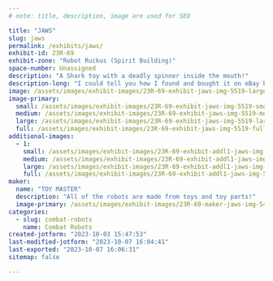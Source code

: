 ```yaml
---
# note: title, description, image are used for SEO

title: "JAWS"
slug: jaws
permalink: /exhibits/jaws/
exhibit-id: 23R-69
exhibit-zone: "Robot Ruckus (Spirit Building)"
space-number: Unassigned
description: "A Shark toy with a deadly spinner inside the mouth!"
description-long: "I could tell you how I found and bought it on eBay but that's boring!"
image: /assets/images/exhibit-images/23R-69-exhibit-jaws-img-5519-large.jpeg
image-primary: 
  small: /assets/images/exhibit-images/23R-69-exhibit-jaws-img-5519-small.jpeg
  medium: /assets/images/exhibit-images/23R-69-exhibit-jaws-img-5519-medium.jpeg
  large: /assets/images/exhibit-images/23R-69-exhibit-jaws-img-5519-large.jpeg
  full: /assets/images/exhibit-images/23R-69-exhibit-jaws-img-5519-full.jpeg
additional-images: 
  - 1:
    small: /assets/images/exhibit-images/23R-69-exhibit-addl1-jaws-img-5533-small.jpeg
    medium: /assets/images/exhibit-images/23R-69-exhibit-addl1-jaws-img-5533-medium.jpeg
    large: /assets/images/exhibit-images/23R-69-exhibit-addl1-jaws-img-5533-large.jpeg
    full: /assets/images/exhibit-images/23R-69-exhibit-addl1-jaws-img-5533-full.jpeg
maker: 
  name: "TOY MASTER"
  description: "All of the robots are made from toys and toy parts!"
  image-primary: /assets/images/exhibit-images/23R-69-maker-jaws-img-5452-medium.jpeg
categories: 
  - slug: combat-robots
    name: Combat Robots
created-jotform: "2023-10-03 15:47:53"
last-modified-jotform: "2023-10-07 16:04:41"
last-exported: "2023-10-07 16:06:31"
sitemap: false

---
```

